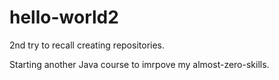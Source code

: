 # hello-world2
2nd try to recall creating repositories.

Starting another Java course to imrpove my almost-zero-skills.
